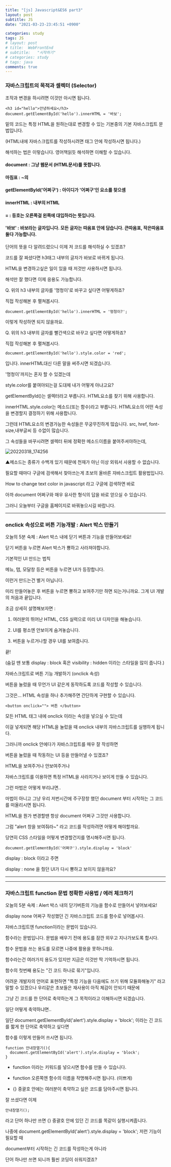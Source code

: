 ```yaml
---
title: "[js] Javascript&ES6 part3"
layout: post
subtitle: JS
date: "2021-03-23-23:45:51 +0900"

categories: study
tags: JS
# layout: post
# title:  WebFrontEnd
# subtitle:   "시작하기"
# categories: study
# tags: java
comments: true
---
```


### 자바스크립트의 목적과 셀렉터 (Selector)



조작과 변경을 하시려면 이것만 아시면 됩니다.


```
<h3 id="hello">안녕하세요</h3>
document.getElementById('hello').innerHTML = '바보';

```

밑의 코드는 특정 HTML을 원하는대로 변경할 수 있는 기본중의 기본 자바스크립트 문법입니다.

(HTML내에 자바스크립트를 작성하시려면 <script></script>태그 안에 작성하시면 됩니다.)



해석하는 법은 이렇습니다.  영어책읽듯 해석하면 이해할 수 있습니다.

#### document : 그냥 웹문서 (HTML문서)를 뜻합니다.

#### 마침표 : ~의

#### getElementById('어쩌구') : 아이디가 '어쩌구'인 요소를 찾으셈

#### innerHTML : 내부의 HTML

#### = : 등호는 오른쪽걸 왼쪽에 대입하라는 뜻입니다.

#### '바보' : 바보라는 글자입니다. 모든 글자는 따옴표 안에 담습니다. 큰따옴표, 작은따옴표 둘다 가능합니다.




단어의 뜻을 다 알려드렸으니 이제 저 코드를 해석하실 수 있겠죠?

코드를 잘 짜셨다면 h3태그 내부의 글자가 바보로 바뀌게 됩니다.

HTML을 변경하고싶은 일이 있을 때 저것만 사용하시면 됩니다.

해석만 잘 했다면 이제 응용도 가능합니다.


Q. 위의 h3 내부의 글자를 '멍청이'로 바꾸고 싶다면 어떻게하죠?

직접 작성해본 후 펼쳐봅시다.
```
document.getElementById('hello').innerHTML = '멍청이?';
```

이렇게 작성하면 되지 않을까요.


Q. 위의 h3 내부의 글자를 빨간색으로 바꾸고 싶다면 어떻게하죠?

직접 작성해본 후 펼쳐봅시다.
```
document.getElementById('hello').style.color = 'red';
```
입니다. innerHTML대신 다른 말을 써주시면 되겠습니다.





'멍청이'까지는 혼자 할 수 있겠는데

style.color를 붙여야되는걸 도대체 내가 어떻게 아냐고요?







getElementById()는 셀렉터라고 부릅니다. HTML요소를 찾기 위해 사용합니다.

innerHTML.style.color는 메소드(또는 함수)라고 부릅니다. HTML요소의 어떤 속성을 변경할지 결정하기 위해 사용합니다.

그런데 HTML요소의 변경가능한 속성들은 무궁무진하게 많습니다. src, href, font-size,내부글씨 등 수없이 많습니다.

그 속성들을 바꾸시려면 셀렉터 뒤에 정확한 메소드이름을 붙여주셔야하는데,

![20220318_174256](/assets/20220318_174256.png)

▲메소드는 종류가 수백개 있기 때문에 천재가 아닌 이상 외워서 사용할 수 없습니다.

필요할 때마다 구글에 검색해서 찾아쓰는게 초보의 올바른 자바스크립트 활용법입니다.

How to change text color in javascript 라고 구글에 검색하면 바로

아까 document 어쩌구와 매우 유사한 형식의 답을 바로 얻으실 수 있습니다.

그러니 오늘부터 구글을 홈페이지로 바꿔놓으시길 바랍니다.


---------
### onclick 속성으로 버튼 기능개발 : Alert 박스 만들기


오늘의 5분 숙제 : Alert 박스 내에 닫기 버튼과 기능을 만들어보세요!

닫기 버튼을 누르면 Alert 박스가 뿅하고 사라져야합니다.







기본적인 UI 만드는 법칙



메뉴, 탭, 모달창 등은 버튼을 누르면 UI가 등장합니다.

이런거 만드는건 별거 아닙니다.  

미리 만들어놓은 후 버튼을 누르면 뿅하고 보여주기만 하면 되는거니까요. 그게 UI 개발의 처음과 끝입니다.



조금 상세히 설명해보자면 :

1. 여러분의 뛰어난 HTML, CSS 실력으로 미리 UI 디자인을 해놓습니다.

2. UI를 평소엔 안보이게 숨겨놓습니다.

3. 버튼을 누르거나할 경우 UI를 보여줍니다.

끝!

(숨길 땐 보통 display : block 혹은 visibility : hidden 이라는 스타일을 많이 줍니다.)











자바스크립트로 버튼 기능 개발하기 (onclick 속성)   



버튼을 눌렀을 때 무언가 UI 같은게 동작하도록 코드를 작성할 수 있습니다.

그것은... HTML 속성을 하나 추가해주면 간단하게 구현할 수 있습니다.
```
<button onclick=""> 버튼 </button>
 ```

모든 HTML 태그 내에 onclick 이라는 속성을 넣으실 수 있는데

이걸 넣게되면 해당 HTML을 눌렀을 때 onclick 내부의 자바스크립트를 실행하게 됩니다.

그러니까 onclick 안에다가 자바스크립트를 매우 잘 작성하면

버튼을 눌렀을 때 작동하는 UI 등을 만들어낼 수 있겠죠?









HTML을 보여주거나 안보여주거나



자바스크립트를 이용하면 특정 HTML을 사라지거나 보이게 만들 수 있습니다.

그런 마법은 어떻게 부리냐면..

마법이 아니고 그냥 우리 저번시간에 주구장창 했던 document 부터 시작하는 그 코드를 떠올리시면 됩니다.

HTML을 뭔가 변경할땐 항상 document 어쩌구 그것만 사용합니다.  

그럼 "alert 창을 보여줘라~" 라고 코드를 작성하려면 어떻게 해야할까요.

당연히 CSS 스타일을 어떻게 변경할건지를 명시해주시면 됩니다.


```
document.getElementById('어쩌구').style.display = 'block'
 ```

display : block 이라고 주면

display : none 을 줬던 UI가 다시 뿅하고 보이지 않을까요?


-----
----


### 자바스크립트 function 문법 정확한 사용법 / 에러 체크하기

오늘의 5분 숙제 : Alert 박스 내의 닫기버튼의 기능을 함수로 만들어서 넣어보세요!

display none 어쩌구 작성했던 긴 자바스크립트 코드를 함수로 넣어봅시다.













자바스크립트엔 function이라는 문법이 있습니다.



함수라는 문법입니다. 문법을 배우기 전에 용도를 잠깐 외우고 지나가보도록 합시다.

함수 문법을 쓰는 용도를 모르면 나중에 활용을 못하니까요.

함수라는건 여러가지 용도가 있지만 지금은 이것만 딱 기억하시면 됩니다.





함수의 첫번째 용도는 "긴 코드 하나로 묶기"입니다.

어려운 개발자의 언어로 표현하면 "특정 기능을 다음에도 쓰기 위해 모듈화해놓기" 라고 말할 수 있겠으나 우리같은 초보들은 재사용이 아직 체감이 안되기 때문에  

그냥 긴 코드를 한 단어로 축약하는게 그 목적이라고 이해하시면 되겠습니다.



일단 어떻게 축약하냐면..

일단 document.getElementById('alert').style.display = 'block'; 이라는 긴 코드를 짧게 한 단어로 축약하고 싶다면

함수를 이렇게 만들어 쓰시면 됩니다.

```
function 안내창열기(){
  document.getElementById('alert').style.display = 'block';
}
```



- function 이라는 키워드를 넣으시면 함수를 만들 수 있습니다.

- function 오른쪽엔 함수의 이름을 작명해주시면 됩니다. (이쁘게)

- {} 중괄호 안에는 여러분이 축약하고 싶은 코드를 담아주시면 됩니다.

잘 쓰셨다면 이제
```
안내창열기();
 ```

라고 단어 하나만 쓰면 {} 중괄호 안에 있던 긴 코드를 똑같이 실행시켜줍니다.

나중에 document.getElementById('alert').style.display = 'block'; 저런 기능이 필요할 때

document부터 시작하는 긴 코드를 작성하는게 아니라

단어 하나만 쓰면 되니까 훨씬 코딩이 쉬워지겠죠?
